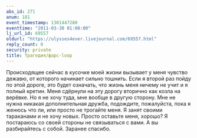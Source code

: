 ```yaml
---
abs_id: 271
anum: 181
event_timestamp: 1301447280
eventtime: "2011-03-30 01:08:00"
lj_url_id: 69557
oldurl: "https://ulysses4ever.livejournal.com/69557.html"
reply_count: 0
security: private
title: Трагедия/фарс-loop
---
```


Происходящее сейчас в кусочке моей жизни вызывает у меня чувство дежавю,
от которого начинает сильно тошнить. Если я второй раз пойду по этой
дороге, это будет означать, что жизнь меня ничему не учит и я полный
кретин. Меня сдёрнули на эту дорогу вторично как козла на верёвке. Но я
не хочу туда, мне вообще в другую сторону. Мне не нужна никакая
дополнительная дружба, подождите, пожалуйста, пока я женюсь что ли, или
просто не трогайте меня. Я занят своими тараканами и не хочу новых.
Просто оставьте меня, хорошо? Я постараюсь со своей стороны не
связываться с вами. А вы разбирайтесь с собой. Заранее спасибо.

